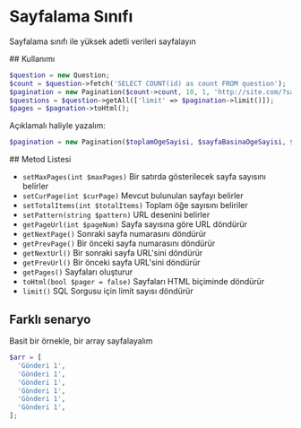 # Sayfalama Sınıfı
Sayfalama sınıfı ile yüksek adetli verileri sayfalayın

## Kullanımı
```php
$question = new Question;
$count = $question->fetch('SELECT COUNT(id) as count FROM question');
$pagination = new Pagination($count->count, 10, 1, 'http://site.com/?sayfa=(:num)');
$questions = $question->getAll(['limit' => $pagination->limit()]);
$pages = $pagnation->toHtml();
```
Açıklamalı haliyle yazalım:
```php
$pagination = new Pagination($toplamOgeSayisi, $sayfaBasinaOgeSayisi, $gecerliSayfa, $sayfaURL);
```

## Metod Listesi
- `setMaxPages(int $maxPages)` Bir satırda gösterilecek sayfa sayısını belirler
- `setCurPage(int $curPage)` Mevcut bulunulan sayfayı belirler
- `setTotalItems(int $totalItems)` Toplam öğe sayısını beliriler
- `setPattern(string $pattern)` URL desenini belirler
- `getPageUrl(int $pageNum)` Sayfa sayısına göre URL döndürür
- `getNextPage()` Sonraki sayfa numarasını döndürür
- `getPrevPage()` Bir önceki sayfa numarasını döndürür
- `getNextUrl()` Bir sonraki sayfa URL'sini döndürür
- `getPrevUrl()` Bir önceki sayfa URL'sini döndürür
- `getPages()` Sayfaları oluşturur
- `toHtml(bool $pager = false)` Sayfaları HTML biçiminde döndürür
- `limit()` SQL Sorgusu için limit sayısı döndürür

## Farklı senaryo
Basit bir örnekle, bir array sayfalayalım
```php
$arr = [
  'Gönderi 1',
  'Gönderi 1',
  'Gönderi 1',
  'Gönderi 1',
  'Gönderi 1',
  'Gönderi 1',
];
```
